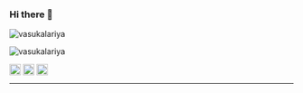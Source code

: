 ### Hi there 👋

<p align="left"> <img src="https://komarev.com/ghpvc/?username=vasukalariya" alt="vasukalariya" /> </p>

<p> <img src="https://github-readme-stats.vercel.app/api?username=vasukalariya&show_icons=true" alt="vasukalariya" />  </p>

<a href="https://twitter.com/vasukalariya2" target="blank"><img align="center" src="https://cdn.jsdelivr.net/npm/simple-icons@3.0.1/icons/twitter.svg" alt="vasukalariya2" height="20" width="20" /></a>
<a href="https://linkedin.com/in/vasukalariya" target="blank"><img align="center" src="https://cdn.jsdelivr.net/npm/simple-icons@3.0.1/icons/linkedin.svg" alt="in/vasukalariya" height="20" width="20" /></a>
<a href="https://kaggle.com/vasukalariya" target="blank"><img align="center" src="https://cdn.jsdelivr.net/npm/simple-icons@3.0.1/icons/kaggle.svg" alt="vasukalariya2" height="20" width="20" /></a>

---

<!--
**vasukalariya/vasukalariya** is a ✨ _special_ ✨ repository because its `README.md` (this file) appears on your GitHub profile.

Here are some ideas to get you started:

- 🔭 I’m currently working on ...
- 🌱 I’m currently learning ...
- 👯 I’m looking to collaborate on ...
- 🤔 I’m looking for help with ...
- 💬 Ask me about ...
- 📫 How to reach me: ...
- 😄 Pronouns: ...
- ⚡ Fun fact: ...
-->

